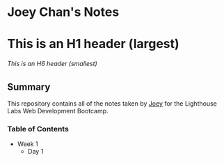 # Joey Chan's Notes
# This is an H1 header (largest)
###### This is an H6 header (smallest)
## Summary
This repository contains all of the notes taken by [Joey](https://github.com/joeychan916) for the Lighthouse Labs Web Development Bootcamp.
### Table of Contents
* Week 1
  * Day 1